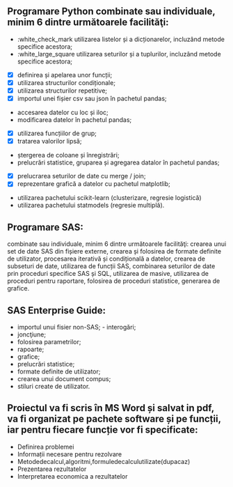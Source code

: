 ## Programare Python combinate sau individuale, minim 6 dintre următoarele facilităţi:
- :white_check_mark utilizarea listelor și a dicționarelor, incluzând metode specifice acestora;
- :white_large_square utilizarea seturilor și a tuplurilor, incluzând metode specifice acestora;
- [x] definirea și apelarea unor funcții;
- [x] utilizarea structurilor condiționale;
- [x] utilizarea structurilor repetitive;
- [x] importul unei fișier csv sau json în pachetul pandas;
- accesarea datelor cu loc și iloc;
-  modificarea datelor în pachetul pandas;
- [x] utilizarea funcțiilor de grup;
- [x] tratarea valorilor lipsă;
- ștergerea de coloane și înregistrări;
- prelucrări statistice, gruparea și agregarea datalor în pachetul pandas;
- [x] prelucrarea seturilor de date cu merge / join;
- [x] reprezentare grafică a datelor cu pachetul matplotlib;
- utilizarea pachetului scikit-learn (clusterizare, regresie logistică)
- utilizarea pachetului statmodels (regresie multiplă).

## Programare SAS: 
combinate sau individuale, minim 6 dintre următoarele facilităţi: crearea unui set de date SAS din fișiere externe, crearea și folosirea de formate definite de utilizator, procesarea iterativă și condițională a datelor, crearea de subseturi de date, utilizarea de funcții SAS, combinarea seturilor de date prin proceduri specifice SAS și SQL, utilizarea de masive, utilizarea de proceduri pentru raportare, folosirea de proceduri statistice, generarea de grafice.

## SAS Enterprise Guide:
- importul unui fisier non-SAS; - interogări;
- joncţiune;
- folosirea parametrilor;
- rapoarte;
- grafice;
- prelucrări statistice;
- formate definite de utilizator;
- crearea unui document compus;
- stiluri create de utilizator.

## Proiectul va fi scris în MS Word și salvat in pdf, va fi organizat pe pachete software și pe funcții, iar pentru fiecare funcție vor fi specificate:
- Definirea problemei
- Informații necesare pentru rezolvare
- Metodedecalcul,algoritmi,formuledecalculutilizate(dupacaz) 
- Prezentarea rezultatelor
- Interpretarea economica a rezultatelor


